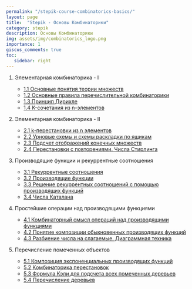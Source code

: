```yaml
---
permalink: "/stepik-course-combinatorics-basics/"
layout: page
title:  "Stepik - Основы Комбинаторики"
category: stepik
description: Основы Комбинаторики
img: assets/img/combinatorics_logo.png
importance: 1
giscus_comments: true
toc:
   sidebar: right
---
```


1. Элементарная комбинаторика - I
   * [1.1 Основные понятия теории множеств](/stepik-course-combinatorics-basics/)
   * [1.2 Основные правила перечислительной комбинаторики](/stepik-course-combinatorics-basics/)
   * [1.3 Принцип Дирихле](/stepik-course-combinatorics-basics/)
   * [1.4 K-сочетания из n-элементов](/stepik-course-combinatorics-basics/)

2. Элементарная комбинаторика - II
   * [2.1 k-перестановки из n элементов](/stepik-course-combinatorics-basics/)
   * [2.2 Урновые схемы и схемы раскладки по ящикам](/stepik-course-combinatorics-basics/)
   * [2.3 Подсчет отображений конечных множеств](/stepik-course-combinatorics-basics/)
   * [2.4 Перестановки с повторениями. Числа Стирлинга](/stepik-course-combinatorics-basics/)
   
3. Производящие функции и рекуррентные соотношения
   * [3.1 Рекуррентные соотношения](/stepik-course-combinatorics-basics/)
   * [3.2 Производящие функции](/stepik-course-combinatorics-basics/)
   * [3.3 Решение рекуррентных соотношений с помощью производящих функций](/stepik-course-combinatorics-basics/)
   * [3.4 Числа Каталана](/stepik-course-combinatorics-basics/)
   
4. Простейшие операции над производящими функциями
   * [4.1 Комбинаторный смысл операций над производящими функциями](/neuro-networks-and-text-treatment/module_4_3-workshop-generating-names-and-slogans-using-RNN/step_2)
   * [4.2 Понятие композиции обыкновенных производящих функций](/)
   * [4.3 Разбиение числа на слагаемые. Диаграммная техника](https://colab.research.google.com/drive/1jEAxhmzkxrGE9K4TSgL7-0D9JYP5pVeJ?usp=sharing)
   
5. Перечисление помеченных объектов
   * [5.1 Композиция экспоненциальных производящих функций](/neuro-networks-and-text-treatment/module_4_3-workshop-generating-names-and-slogans-using-RNN/step_2)
   * [5.2 Комбинаторика перестановок](/)
   * [5.3 Формула Кэли для подсчета всех помеченных деревьев](https://colab.research.google.com/drive/1jEAxhmzkxrGE9K4TSgL7-0D9JYP5pVeJ?usp=sharing)
   * [5.4 Перечисление деревьев](https://colab.research.google.com/drive/1jEAxhmzkxrGE9K4TSgL7-0D9JYP5pVeJ?usp=sharing)